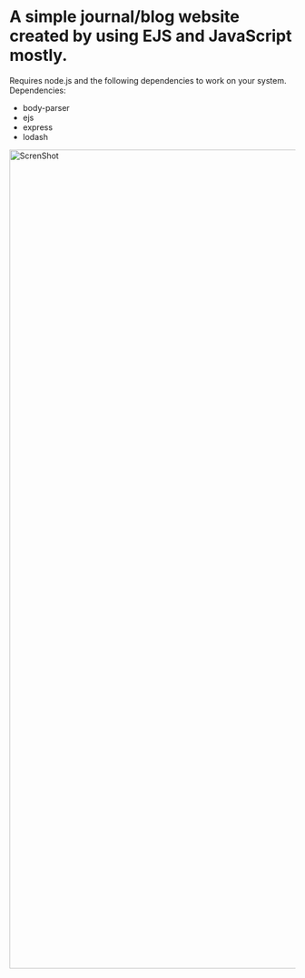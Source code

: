 # A simple journal/blog website created by using EJS and JavaScript mostly.

Requires node.js and the following dependencies to work on your system. 
Dependencies:
 - body-parser
 - ejs
 - express
 - lodash

<img width="1440" alt="ScrenShot" src="https://user-images.githubusercontent.com/94465852/153247637-a983b496-5bf3-4c73-81f3-8683f8e554b4.png">
